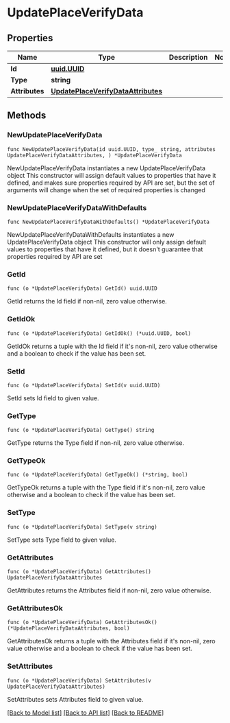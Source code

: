 # UpdatePlaceVerifyData

## Properties

Name | Type | Description | Notes
------------ | ------------- | ------------- | -------------
**Id** | [**uuid.UUID**](uuid.UUID.md) |  | 
**Type** | **string** |  | 
**Attributes** | [**UpdatePlaceVerifyDataAttributes**](UpdatePlaceVerifyDataAttributes.md) |  | 

## Methods

### NewUpdatePlaceVerifyData

`func NewUpdatePlaceVerifyData(id uuid.UUID, type_ string, attributes UpdatePlaceVerifyDataAttributes, ) *UpdatePlaceVerifyData`

NewUpdatePlaceVerifyData instantiates a new UpdatePlaceVerifyData object
This constructor will assign default values to properties that have it defined,
and makes sure properties required by API are set, but the set of arguments
will change when the set of required properties is changed

### NewUpdatePlaceVerifyDataWithDefaults

`func NewUpdatePlaceVerifyDataWithDefaults() *UpdatePlaceVerifyData`

NewUpdatePlaceVerifyDataWithDefaults instantiates a new UpdatePlaceVerifyData object
This constructor will only assign default values to properties that have it defined,
but it doesn't guarantee that properties required by API are set

### GetId

`func (o *UpdatePlaceVerifyData) GetId() uuid.UUID`

GetId returns the Id field if non-nil, zero value otherwise.

### GetIdOk

`func (o *UpdatePlaceVerifyData) GetIdOk() (*uuid.UUID, bool)`

GetIdOk returns a tuple with the Id field if it's non-nil, zero value otherwise
and a boolean to check if the value has been set.

### SetId

`func (o *UpdatePlaceVerifyData) SetId(v uuid.UUID)`

SetId sets Id field to given value.


### GetType

`func (o *UpdatePlaceVerifyData) GetType() string`

GetType returns the Type field if non-nil, zero value otherwise.

### GetTypeOk

`func (o *UpdatePlaceVerifyData) GetTypeOk() (*string, bool)`

GetTypeOk returns a tuple with the Type field if it's non-nil, zero value otherwise
and a boolean to check if the value has been set.

### SetType

`func (o *UpdatePlaceVerifyData) SetType(v string)`

SetType sets Type field to given value.


### GetAttributes

`func (o *UpdatePlaceVerifyData) GetAttributes() UpdatePlaceVerifyDataAttributes`

GetAttributes returns the Attributes field if non-nil, zero value otherwise.

### GetAttributesOk

`func (o *UpdatePlaceVerifyData) GetAttributesOk() (*UpdatePlaceVerifyDataAttributes, bool)`

GetAttributesOk returns a tuple with the Attributes field if it's non-nil, zero value otherwise
and a boolean to check if the value has been set.

### SetAttributes

`func (o *UpdatePlaceVerifyData) SetAttributes(v UpdatePlaceVerifyDataAttributes)`

SetAttributes sets Attributes field to given value.



[[Back to Model list]](../README.md#documentation-for-models) [[Back to API list]](../README.md#documentation-for-api-endpoints) [[Back to README]](../README.md)


